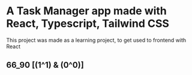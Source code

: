 # A Task Manager app made with React, Typescript, Tailwind CSS

This project was made as a learning project, to get used to frontend with React

## 66_90 [(1^1) & (0^0)] 
 


